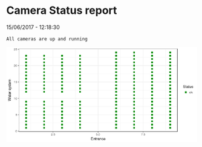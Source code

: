 Camera Status report
================
15/06/2017 - 12:18:30

    All cameras are up and running

![](camreport_files/figure-markdown_github/unnamed-chunk-2-1.png)

